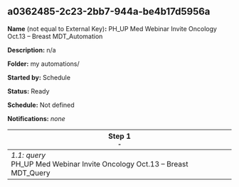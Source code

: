 ## a0362485-2c23-2bb7-944a-be4b17d5956a

**Name** (not equal to External Key)**:** PH_UP Med Webinar Invite Oncology Oct.13 – Breast MDT_Automation

**Description:** n/a

**Folder:** my automations/

**Started by:** Schedule

**Status:** Ready

**Schedule:** Not defined

**Notifications:** _none_


| Step 1<br>_<small>-</small>_ |
| --- |
| _1.1: query_<br>PH_UP Med Webinar Invite Oncology Oct.13 – Breast MDT_Query |
